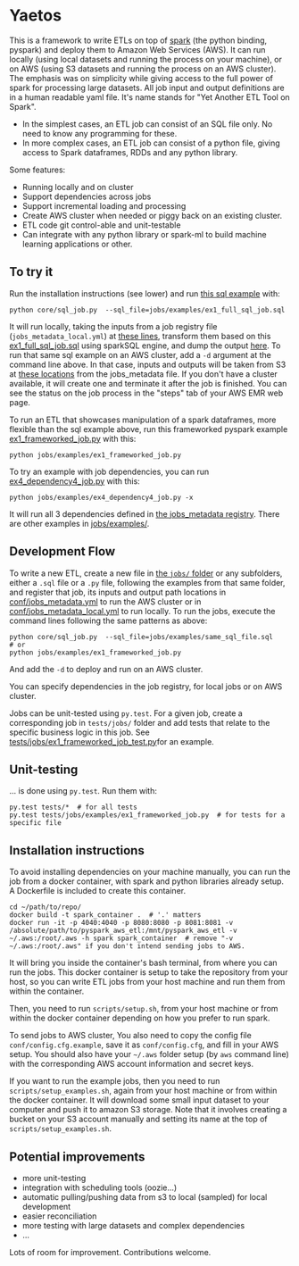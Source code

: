 # Yaetos

This is a framework to write ETLs on top of [spark](http://spark.apache.org/) (the python binding, pyspark) and deploy them to Amazon Web Services (AWS). It can run locally (using local datasets and running the process on your machine), or on AWS (using S3 datasets and running the process on an AWS cluster). The emphasis was on simplicity while giving access to the full power of spark for processing large datasets. All job input and output definitions are in a human readable yaml file. It's name stands for "Yet Another ETL Tool on Spark".
 - In the simplest cases, an ETL job can consist of an SQL file only. No need to know any programming for these.
 - In more complex cases, an ETL job can consist of a python file, giving access to Spark dataframes, RDDs and any python library.

Some features:
 * Running locally and on cluster
 * Support dependencies across jobs
 * Support incremental loading and processing
 * Create AWS cluster when needed or piggy back on an existing cluster.
 * ETL code git control-able and unit-testable
 * Can integrate with any python library or spark-ml to build machine learning applications or other.

## To try it

Run the installation instructions (see lower) and run [this sql example](jobs/examples/ex1_full_sql_job.sql) with:

    python core/sql_job.py  --sql_file=jobs/examples/ex1_full_sql_job.sql

It will run locally, taking the inputs from a job registry file (`jobs_metadata_local.yml`) at [these lines](conf/jobs_metadata_local.yml#L1-L4), transform them based on this [ex1_full_sql_job.sql](jobs/examples/ex1_full_sql_job.sql) using sparkSQL engine, and dump the output [here](conf/jobs_metadata_local.yml#L5). To run that same sql example on an AWS cluster, add a `-d` argument at the command line above. In that case, inputs and outputs will be taken from S3 at [these locations](conf/jobs_metadata.yml#L1-L5) from the jobs_metadata file. If you don't have a cluster available, it will create one and terminate it after the job is finished. You can see the status on the job process in the "steps" tab of your AWS EMR web page.

To run an ETL that showcases manipulation of a spark dataframes, more flexible than the sql example above, run this frameworked pyspark example [ex1_frameworked_job.py](jobs/examples/ex1_frameworked_job.py) with this:

    python jobs/examples/ex1_frameworked_job.py

To try an example with job dependencies, you can run [ex4_dependency4_job.py](jobs/examples/ex4_dependency4_job.py) with this:

    python jobs/examples/ex4_dependency4_job.py -x

It will run all 3 dependencies defined in [the jobs_metadata registry](conf/jobs_metadata_local.yml#L34-L55). There are other examples in [jobs/examples/](jobs/examples/).

## Development Flow

To write a new ETL, create a new file in [ the `jobs/` folder](jobs/) or any subfolders, either a `.sql` file or a `.py` file, following the examples from that same folder, and register that job, its inputs and output path locations in [conf/jobs_metadata.yml](conf/jobs_metadata.yml) to run the AWS cluster or in [conf/jobs_metadata_local.yml](conf/jobs_metadata_local.yml) to run locally. To run the jobs, execute the command lines following the same patterns as above:

    python core/sql_job.py  --sql_file=jobs/examples/same_sql_file.sql
    # or
    python jobs/examples/ex1_frameworked_job.py

And add the `-d` to deploy and run on an AWS cluster.

You can specify dependencies in the job registry, for local jobs or on AWS cluster.

Jobs can be unit-tested using `py.test`. For a given job, create a corresponding job in `tests/jobs/` folder and add tests that relate to the specific business logic in this job. See [tests/jobs/ex1_frameworked_job_test.py](tests/jobs/ex1_frameworked_job_test.py)for an example.

## Unit-testing
... is done using `py.test`. Run them with:

    py.test tests/*  # for all tests
    py.test tests/jobs/examples/ex1_frameworked_job.py  # for tests for a specific file

## Installation instructions

To avoid installing dependencies on your machine manually, you can run the job from a docker container, with spark and python libraries already setup. A Dockerfile is included to create this container.

    cd ~/path/to/repo/
    docker build -t spark_container .  # '.' matters
    docker run -it -p 4040:4040 -p 8080:8080 -p 8081:8081 -v /absolute/path/to/pyspark_aws_etl:/mnt/pyspark_aws_etl -v ~/.aws:/root/.aws -h spark spark_container  # remove "-v ~/.aws:/root/.aws" if you don't intend sending jobs to AWS.

It will bring you inside the container's bash terminal, from where you can run the jobs. This docker container is setup to take the repository from your host, so you can write ETL jobs from your host machine and run them from within the container.

Then, you need to run `scripts/setup.sh`, from your host machine or from within the docker container depending on how you prefer to run spark.

To send jobs to AWS cluster, You also need to copy the config file `conf/config.cfg.example`, save it as `conf/config.cfg`, and fill in your AWS setup. You should also have your `~/.aws` folder setup (by `aws` command line) with the corresponding AWS account information and secret keys.

If you want to run the example jobs, then you need to run `scripts/setup_examples.sh`, again from your host machine or from within the docker container. It will download some small input dataset to your computer and push it to amazon S3 storage. Note that it involves creating a bucket on your S3 account manually and setting its name at the top of `scripts/setup_examples.sh`.

## Potential improvements

 * more unit-testing
 * integration with scheduling tools (oozie...)
 * automatic pulling/pushing data from s3 to local (sampled) for local development
 * easier reconciliation
 * more testing with large datasets and complex dependencies
 * ...

Lots of room for improvement. Contributions welcome.
